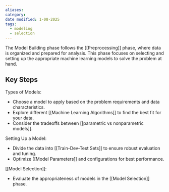 ```yaml
---
aliases: 
category: 
date modified: 1-08-2025
tags:
  - modeling
  - selection
---
```

The Model Building phase follows the [[Preprocessing]] phase, where data is organized and prepared for analysis. This phase focuses on selecting and setting up the appropriate machine learning models to solve the problem at hand.
## Key Steps

Types of Models:
- Choose a model to apply based on the problem requirements and data characteristics.
- Explore different [[Machine Learning Algorithms]] to find the best fit for your data.
- Consider the tradeoffs between [[parametric vs nonparametric models]].

Setting Up a Model:
- Divide the data into [[Train-Dev-Test Sets]] to ensure robust evaluation and tuning.
- Optimize [[Model Parameters]] and configurations for best performance.

[[Model Selection]]:
- Evaluate the appropriateness of models in the [[Model Selection]] phase.

